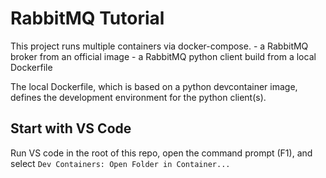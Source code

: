 # RabbitMQ Tutorial

This project runs multiple containers via docker-compose.
	- a RabbitMQ broker from an official image
	- a RabbitMQ python client build from a local Dockerfile

The local Dockerfile, which is based on a python devcontainer image,
defines the development environment for the python client(s).

## Start with VS Code

Run VS code in the root of this repo, open the command prompt (F1), and
select `Dev Containers: Open Folder in Container...`
